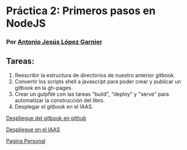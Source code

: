 # Práctica 2: Primeros pasos en NodeJS

### Por [Antonio Jesús López Garnier](https://antoniogarnier.github.io/)

## Tareas:

   1. Reescribir la estructura de directorios de nuestro anterior gitbook.
   2. Convertir los scripts shell a javascript para poder crear y publicar un gitbook en la gh-pages.
   3. Crear un gulpfile con las tareas "build", "deploy" y "serve" para automatizar la construcción del libro.
   4. Desplegar el gitbook en el IAAS.

   [Despliegue del gitbook en github](https://antoniogarnier.github.io/primeros-pasos-en-nodejs-alberto-antonio/)

   [Despliegue en el IAAS](http://10.6.128.121:80)

   [Pagina Personal](https://antoniogarnier.github.io)
